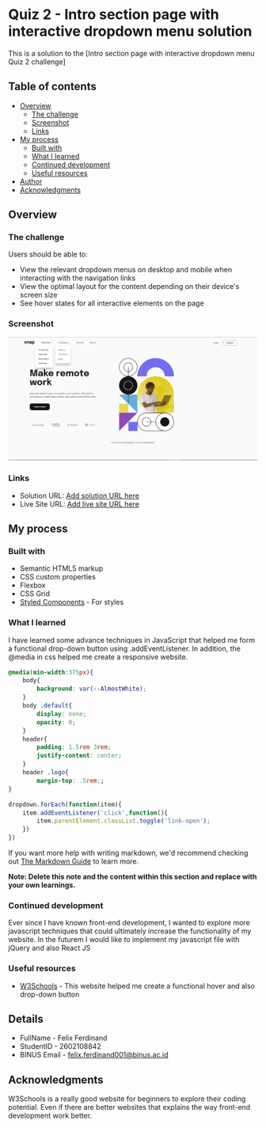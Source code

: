 # Quiz 2 - Intro section page with interactive dropdown menu solution

This is a solution to the [Intro section page with interactive dropdown menu Quiz 2 challenge]

## Table of contents

- [Overview](#overview)
  - [The challenge](#the-challenge)
  - [Screenshot](#screenshot)
  - [Links](#links)
- [My process](#my-process)
  - [Built with](#built-with)
  - [What I learned](#what-i-learned)
  - [Continued development](#continued-development)
  - [Useful resources](#useful-resources)
- [Author](#author)
- [Acknowledgments](#acknowledgments)

## Overview

### The challenge

Users should be able to:

- View the relevant dropdown menus on desktop and mobile when interacting with the navigation links
- View the optimal layout for the content depending on their device's screen size
- See hover states for all interactive elements on the page

### Screenshot

![](./images/quiz.png)



### Links

- Solution URL: [Add solution URL here](https://your-solution-url.com)
- Live Site URL: [Add live site URL here](https://your-live-site-url.com)

## My process

### Built with

- Semantic HTML5 markup
- CSS custom properties
- Flexbox
- CSS Grid
- [Styled Components](https://styled-components.com/) - For styles

### What I learned

I have learned some advance techniques in JavaScript that helped me form a functional drop-down button using .addEventListener. In addition, the @media in css helped me create a responsive website.

```css
@media(min-width:375px){
    body{
        background: var(--AlmostWhite);
    }
    body .default{
        display: none;
        opacity: 0;
    }
    header{
        padding: 1.5rem 3rem;
        justify-content: center;
    }
    header .logo{
        margin-top: .5rem;;
}
```
```js
dropdown.forEach(function(item){
    item.addEventListener('click',function(){
        item.parentElement.classList.toggle('link-open');
    })
})
```

If you want more help with writing markdown, we'd recommend checking out [The Markdown Guide](https://www.markdownguide.org/) to learn more.

**Note: Delete this note and the content within this section and replace with your own learnings.**

### Continued development
Ever since I have known front-end development, I wanted to explore more javascript techniques that could ultimately increase the functionality of my website. In the futurem I would like to implement my javascript file with jQuery and also React JS

### Useful resources

- [W3Schools](https://www.w3schools.com/) - This website helped me create a functional hover and also drop-down button

## Details 

- FullName - Felix Ferdinand
- StudentID - 2602108842
- BINUS Email - felix.ferdinand001@binus.ac.id

## Acknowledgments

W3Schools is a really good website for beginners to explore their coding potential. Even if there are better websites that explains the way front-end development work better.
